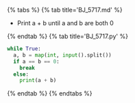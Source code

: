 {% tabs %}
{% tab title='BJ_5717.md' %}

* Print a + b until a and b are both 0

{% endtab %}
{% tab title='BJ_5717.py' %}

```py
while True:
  a, b = map(int, input().split())
  if a == b == 0:
    break
  else:
    print(a + b)
```

{% endtab %}
{% endtabs %}